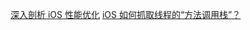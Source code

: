 [深入剖析 iOS 性能优化](https://ming1016.github.io/2017/06/20/deeply-ios-performance-optimization/)
[iOS 如何抓取线程的“方法调用栈”？](https://zhuanlan.zhihu.com/p/138755187)
